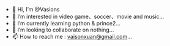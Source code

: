 - 👋 Hi, I’m @Vasions
- 👀 I’m interested in video game、soccer、movie and music...
- 🌱 I’m currently learning python & prince2...
- 💞️ I’m looking to collaborate on nothing...
- 📫 How to reach me : vaisonxuan@gmail.com...

<!---
Vasions/Vasions is a ✨ special ✨ repository because its `README.md` (this file) appears on your GitHub profile.
You can click the Preview link to take a look at your changes.
--->
